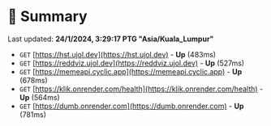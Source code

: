 # 📖 Summary
Last updated: **24/1/2024, 3:29:17 PTG "Asia/Kuala_Lumpur"**

- `GET` [https://hst.ujol.dev](https://hst.ujol.dev) - **Up** (483ms)
- `GET` [https://reddviz.ujol.dev](https://reddviz.ujol.dev) - **Up** (527ms)
- `GET` [https://memeapi.cyclic.app](https://memeapi.cyclic.app) - **Up** (678ms)
- `GET` [https://klik.onrender.com/health](https://klik.onrender.com/health) - **Up** (564ms)
- `GET` [https://dumb.onrender.com](https://dumb.onrender.com) - **Up** (781ms)
